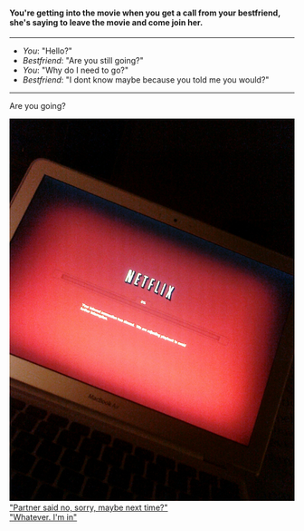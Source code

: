#### You're getting into the movie when you get a call from your bestfriend, she's saying to leave the movie and come join her. 
-----
 * _You_: "Hello?"  
 * _Bestfriend_: "Are you still going?" 
 * _You_: "Why do I need to go?"
 * _Bestfriend_: "I dont know maybe because you told me you would?"
--- 
Are you going?

 ![h](Netflix.jpg)
  ["Partner said no, sorry, maybe next time?"](denyInvite.md)  
  ["Whatever. I'm in"](atParty)